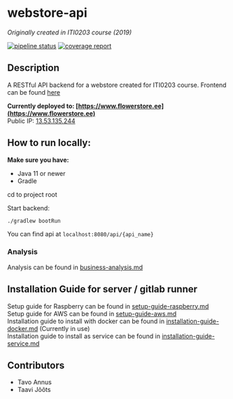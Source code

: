 # webstore-api
_Originally created in ITI0203 course (2019)_

[![pipeline status](https://gitlab.com/kilpkonn/webstore-api/badges/master/pipeline.svg)](https://gitlab.com/kilpkonn/webstore-api/commits/master)
[![coverage report](https://gitlab.com/kilpkonn/webstore-api/badges/master/coverage.svg)](https://gitlab.com/kilpkonn/webstore-api/commits/master)
## Description

A RESTful API backend for a webstore created for ITI0203 course.
Frontend can be found [here](https://github.com/kilpkonn/webstore-front)

**Currently deployed to: [https://www.flowerstore.ee](https://www.flowerstore.ee)**  
Public IP: [13.53.135.244](http://13.53.135.244) 

## How to run locally:

__Make sure you have:__
* Java 11 or newer
* Gradle

cd to project root  
  
Start backend:
```console
./gradlew bootRun
```
You can find api at `localhost:8080/api/{api_name}`


### Analysis
Analysis can be found in [business-analysis.md](readme/business-analysis.md)

## Installation Guide for server / gitlab runner
Setup guide for Raspberry can be found in
[setup-guide-raspberry.md](readme/setup-guide-raspberry.md)  
Setup guide for AWS can be found in
[setup-guide-aws.md](readme/setup-guide-aws.md)  
Installation guide to install with docker can be found in 
[installation-guide-docker.md](readme/installation-guide-docker.md) (Currently in use)  
Installation guide to install as service can be found in 
[installation-guide-service.md](readme/installation-guide-service.md)  

## Contributors
* Tavo Annus
* Taavi Jõõts

